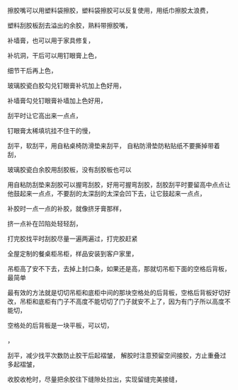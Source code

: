 擦胶嘴可以用塑料袋擦胶，塑料袋擦胶可以反复使用，用纸巾擦胶太浪费，

塑料刮胶板刮去溢出的余胶，熟料带擦胶嘴，





补墙膏，也可以用于家具修复，

补坑洞，干后可以用钉眼膏上色，

细节干后再上色，

玻璃胶瓷白胶勾兑钉眼膏补坑加上色好用，

补墙膏勾兑钉眼膏补墙加上色好用，

刮平时让它高出来一点点，

钉眼膏太稀填坑挂不住干的慢，

刮平，软刮平，用自粘桌椅防滑垫来刮平，
自粘防滑垫防粘贴纸不要撕掉带着刮，

玻璃胶瓷白余胶用刮胶板，没有刮胶板也可以






用自粘防刮垫来刮胶可以握弯刮胶，好用可握弯刮胶，刮胶刮平时要留高中点点让他鼓起来一点点，不要刮的太深刮的太深会凹下去，让它鼓起来一点点，


补胶时一点一点的补胶，就像挤牙膏那样，

挤一点补在凹陷处轻轻刮，



打完胶找平时刮胶尽量一遍两遍过，打完胶赶紧


全屋定制的餐桌柜吊柜，样品安装到客户家里，


吊柜高了安不下去，去掉上封口条，如果还是高，那就切吊柜下面的空格后背板，最简单

最有效的方法就是切切吊柜和底柜中间的那块空格处的后背板，空格后背板好切好改，吊柜和底柜有门子不高度不能切切了门子就安不上了，因为有门子所以高度不能切，


空格处的后背板是一块平板，可以切，





，









刮平，减少找平次数防止胶干后起褶皱，
解胶时注意预留空间接胶，方止重叠过多起褶皱，

收胶收枪时，尽量把余胶往下缝隙处拉出，实现留缝完美接缝，

